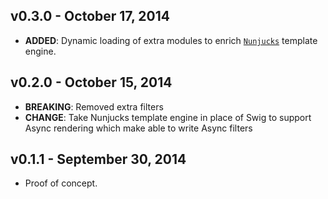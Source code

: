 ## v0.3.0 - October 17, 2014

* **ADDED**: Dynamic loading of extra modules to enrich [`Nunjucks`](http://mozilla.github.io/nunjucks/) template engine.

## v0.2.0 - October 15, 2014

* **BREAKING**: Removed extra filters
* **CHANGE**: Take Nunjucks template engine in place of Swig to support Async rendering which make able to write Async filters

## v0.1.1 - September 30, 2014

* Proof of concept.
